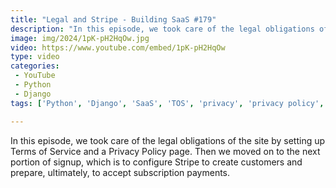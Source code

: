 ```yaml
---
title: "Legal and Stripe - Building SaaS #179"
description: "In this episode, we took care of the legal obligations of the site by setting up Terms of Service and a Privacy Policy page. Then we moved on to the next portion of signup, which is to configure Stripe to create customers and prepare, ultimately, to accept subscription payments."
image: img/2024/1pK-pH2HqOw.jpg
video: https://www.youtube.com/embed/1pK-pH2HqOw
type: video
categories:
 - YouTube
 - Python
 - Django
tags: ['Python', 'Django', 'SaaS', 'TOS', 'privacy', 'privacy policy', 'terms of service', 'Stripe', 'customers', 'djstripe']

---
```


In this episode, we took care of the legal obligations of the site by setting up Terms of Service and a Privacy Policy page. Then we moved on to the next portion of signup, which is to configure Stripe to create customers and prepare, ultimately, to accept subscription payments.

